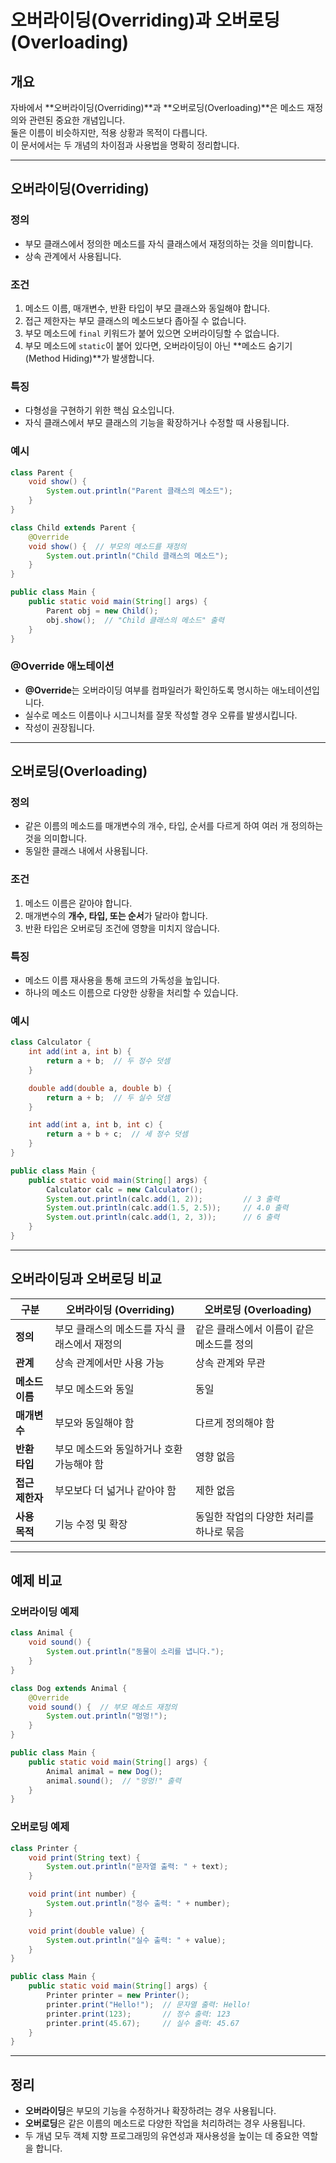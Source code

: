 # 오버라이딩(Overriding)과 오버로딩(Overloading)

## 개요
자바에서 **오버라이딩(Overriding)**과 **오버로딩(Overloading)**은 메소드 재정의와 관련된 중요한 개념입니다.  
둘은 이름이 비슷하지만, 적용 상황과 목적이 다릅니다.  
이 문서에서는 두 개념의 차이점과 사용법을 명확히 정리합니다.

---

## 오버라이딩(Overriding)
### 정의
- 부모 클래스에서 정의한 메소드를 자식 클래스에서 재정의하는 것을 의미합니다.
- 상속 관계에서 사용됩니다.

### 조건
1. 메소드 이름, 매개변수, 반환 타입이 부모 클래스와 동일해야 합니다.
2. 접근 제한자는 부모 클래스의 메소드보다 좁아질 수 없습니다.
3. 부모 메소드에 `final` 키워드가 붙어 있으면 오버라이딩할 수 없습니다.
4. 부모 메소드에 `static`이 붙어 있다면, 오버라이딩이 아닌 **메소드 숨기기(Method Hiding)**가 발생합니다.

### 특징
- 다형성을 구현하기 위한 핵심 요소입니다.
- 자식 클래스에서 부모 클래스의 기능을 확장하거나 수정할 때 사용됩니다.

### 예시
```java
class Parent {
    void show() {
        System.out.println("Parent 클래스의 메소드");
    }
}

class Child extends Parent {
    @Override
    void show() {  // 부모의 메소드를 재정의
        System.out.println("Child 클래스의 메소드");
    }
}

public class Main {
    public static void main(String[] args) {
        Parent obj = new Child();
        obj.show();  // "Child 클래스의 메소드" 출력
    }
}
```

### @Override 애노테이션
- **@Override**는 오버라이딩 여부를 컴파일러가 확인하도록 명시하는 애노테이션입니다.
- 실수로 메소드 이름이나 시그니처를 잘못 작성할 경우 오류를 발생시킵니다.
- 작성이 권장됩니다.

---

## 오버로딩(Overloading)
### 정의
- 같은 이름의 메소드를 매개변수의 개수, 타입, 순서를 다르게 하여 여러 개 정의하는 것을 의미합니다.
- 동일한 클래스 내에서 사용됩니다.

### 조건
1. 메소드 이름은 같아야 합니다.
2. 매개변수의 **개수, 타입, 또는 순서**가 달라야 합니다.
3. 반환 타입은 오버로딩 조건에 영향을 미치지 않습니다.

### 특징
- 메소드 이름 재사용을 통해 코드의 가독성을 높입니다.
- 하나의 메소드 이름으로 다양한 상황을 처리할 수 있습니다.

### 예시
```java
class Calculator {
    int add(int a, int b) {
        return a + b;  // 두 정수 덧셈
    }

    double add(double a, double b) {
        return a + b;  // 두 실수 덧셈
    }

    int add(int a, int b, int c) {
        return a + b + c;  // 세 정수 덧셈
    }
}

public class Main {
    public static void main(String[] args) {
        Calculator calc = new Calculator();
        System.out.println(calc.add(1, 2));         // 3 출력
        System.out.println(calc.add(1.5, 2.5));     // 4.0 출력
        System.out.println(calc.add(1, 2, 3));      // 6 출력
    }
}
```

---

## 오버라이딩과 오버로딩 비교

| 구분             | 오버라이딩 (Overriding)                        | 오버로딩 (Overloading)                      |
|------------------|-----------------------------------------------|--------------------------------------------|
| **정의**         | 부모 클래스의 메소드를 자식 클래스에서 재정의    | 같은 클래스에서 이름이 같은 메소드를 정의   |
| **관계**         | 상속 관계에서만 사용 가능                        | 상속 관계와 무관                             |
| **메소드 이름**  | 부모 메소드와 동일                               | 동일                                       |
| **매개변수**     | 부모와 동일해야 함                               | 다르게 정의해야 함                           |
| **반환 타입**    | 부모 메소드와 동일하거나 호환 가능해야 함         | 영향 없음                                   |
| **접근 제한자**  | 부모보다 더 넓거나 같아야 함                     | 제한 없음                                   |
| **사용 목적**    | 기능 수정 및 확장                                | 동일한 작업의 다양한 처리를 하나로 묶음     |

---

## 예제 비교

### 오버라이딩 예제
```java
class Animal {
    void sound() {
        System.out.println("동물이 소리를 냅니다.");
    }
}

class Dog extends Animal {
    @Override
    void sound() {  // 부모 메소드 재정의
        System.out.println("멍멍!");
    }
}

public class Main {
    public static void main(String[] args) {
        Animal animal = new Dog();
        animal.sound();  // "멍멍!" 출력
    }
}
```

### 오버로딩 예제
```java
class Printer {
    void print(String text) {
        System.out.println("문자열 출력: " + text);
    }

    void print(int number) {
        System.out.println("정수 출력: " + number);
    }

    void print(double value) {
        System.out.println("실수 출력: " + value);
    }
}

public class Main {
    public static void main(String[] args) {
        Printer printer = new Printer();
        printer.print("Hello!");  // 문자열 출력: Hello!
        printer.print(123);       // 정수 출력: 123
        printer.print(45.67);     // 실수 출력: 45.67
    }
}
```

---

## 정리
- **오버라이딩**은 부모의 기능을 수정하거나 확장하려는 경우 사용됩니다.
- **오버로딩**은 같은 이름의 메소드로 다양한 작업을 처리하려는 경우 사용됩니다.
- 두 개념 모두 객체 지향 프로그래밍의 유연성과 재사용성을 높이는 데 중요한 역할을 합니다.
